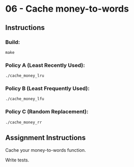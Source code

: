 # 06 - Cache money-to-words

## Instructions

### Build:

`make`

### Policy A (Least Recently Used):

`./cache_money_lru`

### Policy B (Least Frequently Used):

`./cache_money_lfu`

### Policy C (Random Replacement):

`./cache_money_rr`

## Assignment Instructions

Cache your money-to-words function.

Write tests.